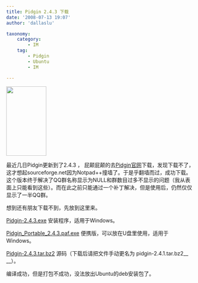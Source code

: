 ```yaml
---
title: Pidgin 2.4.3 下载
date: '2008-07-13 19:07'
author: 'dallaslu'

taxonomy:
    category:
        - IM
    tag:
        - Pidgin
        - Ubuntu
        - IM

---
```

<img alt="" class="alignnone" height="185" src="http://www.pidgin.im/shared/img/logo.pidgin.png" width="107"/>

最近几日Pidgin更新到了2.4.3 ， 屁颠屁颠的去<a href="http://www.pidgin.im" target="_blank">Pidgin官网</a>下载，发现下载不了，这才想起sourceforge.net因为Notpad++撞墙了。于是乎翻墙而过，成功下载。这个版本终于解决了QQ群名称显示为NULL和群数目过多不显示的问题（我从表面上只能看到这些）。而在此之前只能通过一个补丁解决，但是使用后，仍然仅仅显示了一半QQ群。

想到还有朋友下载不到，先放到这里来。

<a href="http://cn.ziddu.com/download.php?uid=Z6yilpeoZqub4palYbKWlJuiYq2cmJ0%3D1" target="_blank">Pidgin-2.4.3.exe</a> 安装程序，适用于Windows。

<a href="http://cn.ziddu.com/download.php?uid=abGimJ2rbaqanOKnaKqhkZSsZaucnZuo8" target="_blank">Pidgin\_Portable\_2.4.3.paf.exe</a> 便携版，可以放在U盘里使用，适用于Windows。

<a href="http://cn.ziddu.com/download.php?uid=aa2clJinZq6h4palZrKWlJuiZ62anJc%3D6" target="_blank">Pidgin-2.4.3.tar.bz2</a> 源码（下载后请把文件手动更名为 pidgin-2.4.1.tar.bz2__ __）。

编译成功，但是打包不成功，没法放出Ubuntu的deb安装包了。
